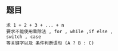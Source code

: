 ## 题目
    求 1 + 2 + 3 + ... + n
    要求不能使用乘除法 , for , while ,if else , 
    switch , case
    等关键字以及 条件判断语句 (A ? B : C)